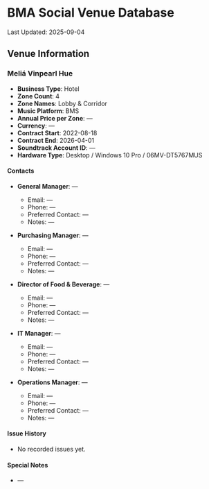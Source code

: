 # BMA Social Venue Database

Last Updated: 2025-09-04

## Venue Information

### Meliá Vinpearl Hue
- **Business Type**: Hotel
- **Zone Count**: 4
- **Zone Names**: Lobby & Corridor
- **Music Platform**: BMS
- **Annual Price per Zone**: —
- **Currency**: —
- **Contract Start**: 2022-08-18
- **Contract End**: 2026-04-01
- **Soundtrack Account ID**: —
- **Hardware Type**: Desktop / Windows 10 Pro / 06MV-DT5767MUS

#### Contacts
- **General Manager**: —
  - Email: —
  - Phone: —
  - Preferred Contact: —
  - Notes: —

- **Purchasing Manager**: —
  - Email: —
  - Phone: —
  - Preferred Contact: —
  - Notes: —

- **Director of Food & Beverage**: —
  - Email: —
  - Phone: —
  - Preferred Contact: —
  - Notes: —

- **IT Manager**: —
  - Email: —
  - Phone: —
  - Preferred Contact: —
  - Notes: —

- **Operations Manager**: —
  - Email: —
  - Phone: —
  - Preferred Contact: —
  - Notes: —

#### Issue History
- No recorded issues yet.

#### Special Notes
- —
